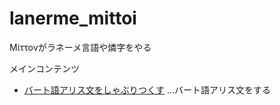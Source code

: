 # lanerme_mittoi

Μίττονがラネーメ言語や燐字をやる

メインコンテンツ
+ [バート語アリス文をしゃぶりつくす](https://skurlavenijamavija.github.io/lanerme_mittoi/bhaataan/bhaataan_alic.html) ...バート語アリス文をする